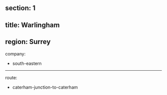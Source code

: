 section: 1
----
title: Warlingham
----
region: Surrey
----
company:
- south-eastern
----
route:
- caterham-junction-to-caterham

